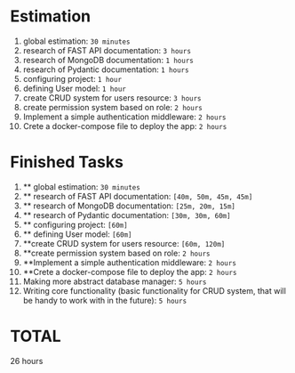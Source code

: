 # Estimation
1. global estimation: `30 minutes`
2. research of FAST API documentation: `3 hours`
3. research of MongoDB documentation: `1 hours` 
4. research of Pydantic documentation: `1 hours`
5. configuring project: `1 hour`
6. defining User model: `1 hour`
7. create CRUD system for users resource: `3 hours`
8. create permission system based on role: `2 hours`
9. Implement a simple authentication middleware: `2 hours`
10. Crete a docker-compose file to deploy the app: `2 hours`

# Finished Tasks
1. ** global estimation: `30 minutes`
2. ** research of FAST API documentation: `[40m, 50m, 45m, 45m]`
3. ** research of MongoDB documentation: `[25m, 20m, 15m]`
4. ** research of Pydantic documentation: `[30m, 30m, 60m]`
5. ** configuring project: `[60m]`
6. ** defining User model: `[60m]`
7. **create CRUD system for users resource: `[60m, 120m]`
8. **create permission system based on role: `2 hours`
9. **Implement a simple authentication middleware: `2 hours`
10. **Crete a docker-compose file to deploy the app: `2 hours`
11. Making more abstract database manager: `5 hours`
12. Writing core functionality (basic functionality for CRUD system, that will be handy to work with in the future): `5 hours`

# TOTAL
26 hours
